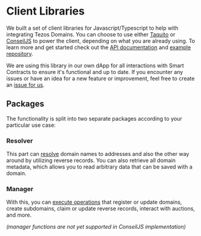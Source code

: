 # Client Libraries

We built a set of client libraries for Javascript/Typescript to help with integrating Tezos Domains. You can choose to use either [Taquito](https://tezostaquito.io/) or [ConseilJS](https://cryptonomic.github.io/ConseilJS) to power the client, depending on what you are already using. To learn more and get started check out the [API documentation](https://client-docs.tezos.domains/) and [example repository](https://gitlab.com/tezos-domains/examples).

We are using this library in our own dApp for all interactions with Smart Contracts to ensure it's functional and up to date. If you encounter any issues or have an idea for a new feature or improvement, feel free to create an [issue for us](https://gitlab.com/tezos-domains/client/issues).

## Packages

The functionality is split into two separate packages according to your particular use case:

### Resolver

This part can [resolve](https://client-docs.tezos.domains/interfaces/_tezos_domains_resolver.nameresolver-2.html) domain names to addresses and also the other way around by utilizing reverse records. You can also retrieve all domain metadata, which allows you to read arbitrary data that can be saved with a domain.

### Manager

With this, you can [execute operations](https://client-docs.tezos.domains/interfaces/_tezos_domains_manager.domainsmanager-2.html) that register or update domains, create subdomains, claim or update reverse records, interact with auctions, and more.

_\(manager functions are not yet supported in ConseilJS implementation\)_

